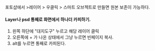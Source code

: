 포토샵에서 >레이어 > 우클릭 > 스마트 오브젝트로 만들면 원본 보존이 가능하다.

#### Layer나 psd 통째로 화면에서 하나더 카피하기.

1. 왼쪽 하단에 "대지도구" 누르고 해당 레이어 클릭
2. 오른쪽에 + 가 나온 상태에서 그냥 누르면 빈페이지 복사.
3. alt를 누르면 통째로 카피된다.

